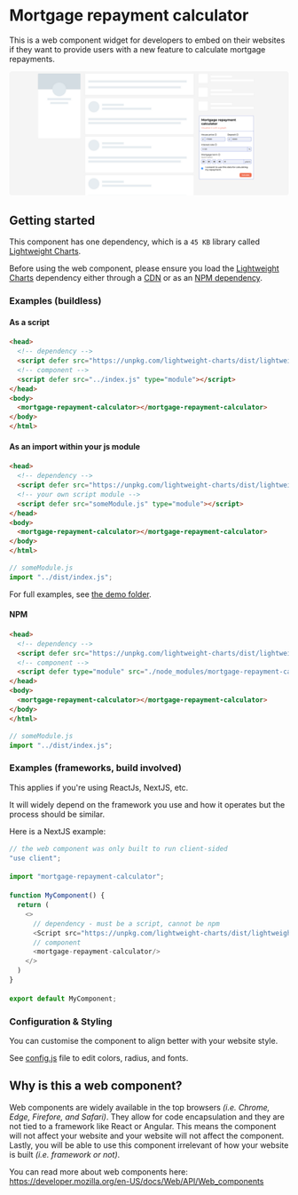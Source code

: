 # Mortgage repayment calculator

This is a web component widget for developers to embed on their
websites if they want to provide users with a new feature to
calculate mortgage repayments.

![Mockup showcasing widget within website skeleton layout onthe side.](./demo/mock.png "Mock of example")

## Getting started

This component has one dependency, which is a `45 KB` library
called [Lightweight Charts](https://www.tradingview.com/lightweight-charts/).

Before using the web component, please ensure you load
the [Lightweight Charts](https://www.tradingview.com/lightweight-charts/) dependency
either through a [CDN](https://tradingview.github.io/lightweight-charts/tutorials/customization/creating-a-chart) or
as an [NPM dependency](https://www.npmjs.com/package/lightweight-charts).

### Examples (buildless)

#### As a script

```html
<head>
  <!-- dependency -->
  <script defer src="https://unpkg.com/lightweight-charts/dist/lightweight-charts.standalone.production.js"></script>
  <!-- component -->
  <script defer src="../index.js" type="module"></script>
</head>
<body>
  <mortgage-repayment-calculator></mortgage-repayment-calculator>
</body>
</html>
```

#### As an import within your js module

```html
<head>
  <!-- dependency -->
  <script defer src="https://unpkg.com/lightweight-charts/dist/lightweight-charts.standalone.production.js"></script>
  <!-- your own script module -->
  <script defer src="someModule.js" type="module"></script>
</head>
<body>
  <mortgage-repayment-calculator></mortgage-repayment-calculator>
</body>
</html>
```

```js
// someModule.js
import "../dist/index.js";
```

For full examples, see [the demo folder](/demo/).

#### NPM

```html
<head>
  <!-- dependency -->
  <script defer src="https://unpkg.com/lightweight-charts/dist/lightweight-charts.standalone.production.js"></script>
  <!-- component -->
  <script defer type="module" src="./node_modules/mortgage-repayment-calculator/index.js"></script>
</head>
<body>
  <mortgage-repayment-calculator></mortgage-repayment-calculator>
</body>
</html>
```

```js
// someModule.js
import "../dist/index.js";
```

### Examples (frameworks, build involved)
This applies if you're using ReactJs, NextJS, etc.

It will widely depend on the framework you use and how it operates
but the process should be similar.

Here is a NextJS example:

```js
// the web component was only built to run client-sided
"use client";

import "mortgage-repayment-calculator";

function MyComponent() {
  return (
    <>
      // dependency - must be a script, cannot be npm
      <Script src="https://unpkg.com/lightweight-charts/dist/lightweight-charts.standalone.production.js"/>
      // component
      <mortgage-repayment-calculator/>
    </>
  )
}

export default MyComponent;
```

### Configuration & Styling
You can customise the component to align better with your website style.

See [config.js](/dist/config.js) file to edit colors, radius, and fonts.

## Why is this a web component?

Web components are widely available in the top browsers _(i.e. Chrome, Edge, Firefore, and Safari)_. They allow for code encapsulation and they are not tied to a framework like React or Angular. This means the component will not affect your website and your website will not affect the component. Lastly, you will be able to use this component irrelevant of how your website is built _(i.e. framework or not)_.

You can read more about web components here: https://developer.mozilla.org/en-US/docs/Web/API/Web_components
